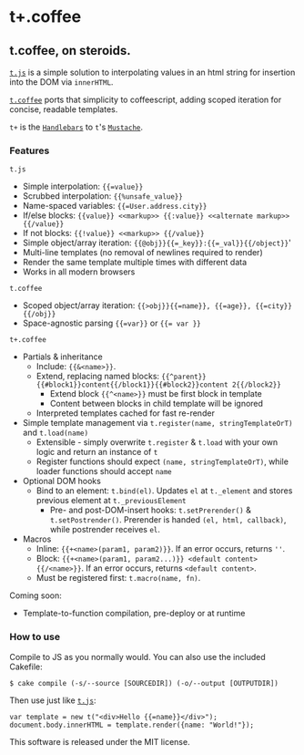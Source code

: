 # t+.coffee
## t.coffee, on steroids.

[`t.js`](http://www.github.com/jasonmoo/t.js) is a simple solution to interpolating values in an html string for insertion into the DOM via `innerHTML`.

 [`t.coffee`](http://www.github.com/davidrekow/t.coffee) ports that simplicity to coffeescript, adding scoped iteration for concise, readable templates.

 `t+` is the [`Handlebars`](https://github.com/wycats/handlebars.js) to `t`'s [`Mustache`](http://mustache.github.com/).

### Features
`t.js`

 * Simple interpolation: `{{=value}}`
 * Scrubbed interpolation: `{{%unsafe_value}}`
 * Name-spaced variables: `{{=User.address.city}}`
 * If/else blocks: `{{value}} <<markup>> {{:value}} <<alternate markup>> {{/value}}`
 * If not blocks: `{{!value}} <<markup>> {{/value}}`
 * Simple object/array iteration: `{{@obj}}{{=_key}}:{{=_val}}{{/object}}`'
 * Multi-line templates (no removal of newlines required to render)
 * Render the same template multiple times with different data
 * Works in all modern browsers

`t.coffee`

 * Scoped object/array iteration: `{{>obj}}{{=name}}, {{=age}}, {{=city}} {{/obj}}`
 * Space-agnostic parsing `{{=var}}` or `{{= var }}`

`t+.coffee`

 * Partials & inheritance
   * Include: `{{&<name>}}`.
   * Extend, replacing named blocks: `{{^parent}}{{#block1}}content{{/block1}}{{#block2}}content 2{{/block2}}`
     * Extend block `{{^<name>}}` must be first block in template
     * Content between blocks in child template will be ignored
   * Interpreted templates cached for fast re-render
 * Simple template management via `t.register(name, stringTemplateOrT)` and `t.load(name)`
   * Extensible - simply overwrite `t.register` & `t.load` with your own logic and return an instance of `t`
   * Register functions should expect `(name, stringTemplateOrT)`, while loader functions should accept `name`
 * Optional DOM hooks
   * Bind to an element: `t.bind(el)`. Updates `el` at `t._element` and stores previous element at `t._previousElement`
     * Pre- and post-DOM-insert hooks: `t.setPrerender()` & `t.setPostrender()`. Prerender is handed `(el, html, callback)`, while postrender receives `el`.
 * Macros
   * Inline: `{{+<name>(param1, param2)}}`. If an error occurs, returns `''`.
   * Block: `{{+<name>(param1, param2...)}} <default content> {{/<name>}}`. If an error occurs, returns `<default content>`.
   * Must be registered first: `t.macro(name, fn)`.


Coming soon:

 * Template-to-function compilation, pre-deploy or at runtime

### How to use

Compile to JS as you normally would. You can also use the included Cakefile:

    $ cake compile (-s/--source [SOURCEDIR]) (-o/--output [OUTPUTDIR])

Then use just like [`t.js`](http://www.github.com/jasonmoo/t.js):

    var template = new t("<div>Hello {{=name}}</div>");
    document.body.innerHTML = template.render({name: "World!"});

This software is released under the MIT license.